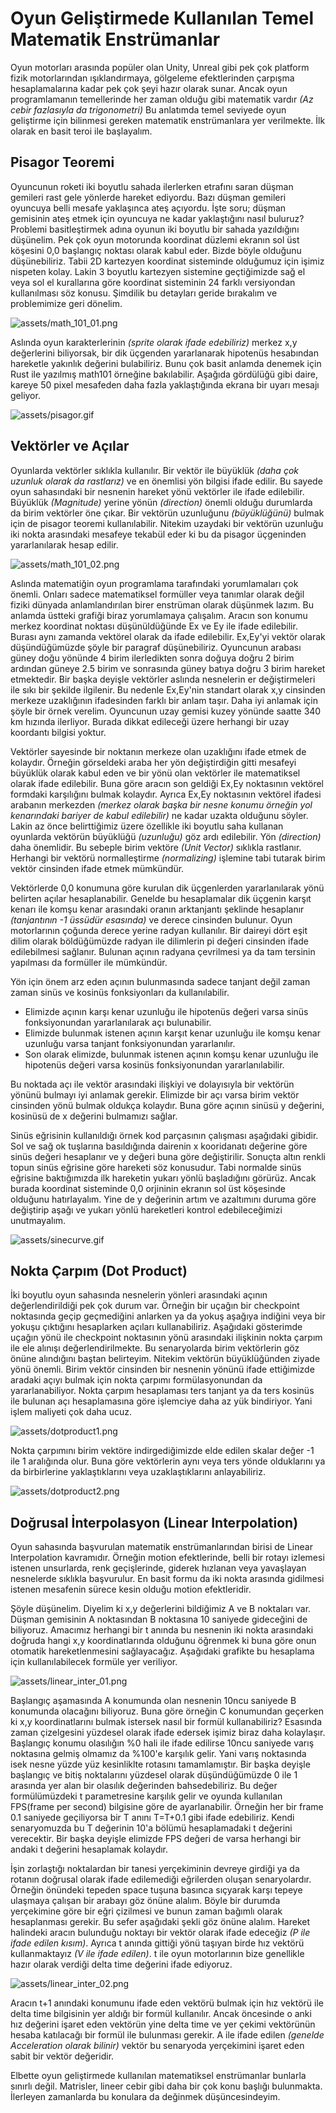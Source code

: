# Oyun Geliştirmede Kullanılan Temel Matematik Enstrümanlar

Oyun motorları arasında popüler olan Unity, Unreal gibi pek çok platform fizik motorlarından ışıklandırmaya, gölgeleme efektlerinden çarpışma hesaplamalarına kadar pek çok şeyi hazır olarak sunar. Ancak oyun programlamanın temellerinde her zaman olduğu gibi matematik vardır _(Az cebir fazlasıyla da trigonometri)_ Bu anlatımda temel seviyede oyun geliştirme için bilinmesi gereken matematik enstrümanlara yer verilmekte. İlk olarak en basit teroi ile başlayalım.

## Pisagor Teoremi

Oyuncunun roketi iki boyutlu sahada ilerlerken etrafını saran düşman gemileri rast gele yönlerde hareket ediyordu. Bazı düşman gemileri oyuncuya belli mesafe yaklaşınca ateş açıyordu. İşte soru; düşman gemisinin ateş etmek için oyuncuya ne kadar yaklaştığını nasıl buluruz? Problemi basitleştirmek adına oyunun iki boyutlu bir sahada yazıldığını düşünelim. Pek çok oyun motorunda koordinat düzlemi ekranın sol üst köşesini 0,0 başlangıç noktası olarak kabul eder. Bizde böyle olduğunu düşünebiliriz. Tabii 2D kartezyen koordinat sisteminde olduğumuz için işimiz nispeten kolay. Lakin 3 boyutlu kartezyen sistemine geçtiğimizde sağ el veya sol el kurallarına göre koordinat sisteminin 24 farklı versiyondan kullanılması söz konusu. Şimdilik bu detayları geride bırakalım ve problemimize geri dönelim.

![assets/math_101_01.png](assets/math_101_01.png)

Aslında oyun karakterlerinin _(sprite olarak ifade edebiliriz)_ merkez x,y değerlerini biliyorsak, bir dik üçgenden yararlanarak hipotenüs hesabından hareketle yakınlık değerini bulabiliriz. Bunu çok basit anlamda denemek için Rust ile yazılmış math101 örneğine bakılabilir. Aşağıda gördülüğü gibi daire, kareye 50 pixel mesafeden daha fazla yaklaştığında ekrana bir uyarı mesajı geliyor.

![assets/pisagor.gif](assets/pisagor.gif)

## Vektörler ve Açılar

Oyunlarda vektörler sıklıkla kullanılır. Bir vektör ile büyüklük _(daha çok uzunluk olarak da rastlarız)_ ve en önemlisi yön bilgisi ifade edilir. Bu sayede oyun sahasındaki bir nesnenin hareket yönü vektörler ile ifade edilebilir. Büyüklük _(Magnitude)_ yerine yönün _(direction)_ önemli olduğu durumlarda da birim vektörler öne çıkar. Bir vektörün uzunluğunu _(büyüklüğünü)_ bulmak için de pisagor teoremi kullanılabilir. Nitekim uzaydaki bir vektörün uzunluğu iki nokta arasındaki mesafeye tekabül eder ki bu da pisagor üçgeninden yararlanılarak hesap edilir.

![assets/math_101_02.png](assets/math_101_02.png)

Aslında matematiğin oyun programlama tarafındaki yorumlamaları çok önemli. Onları sadece matematiksel formüller veya tanımlar olarak değil fiziki dünyada anlamlandırılan birer enstrüman olarak düşünmek lazım. Bu anlamda üstteki grafiği biraz yorumlamaya çalışalım. Aracın son konumu merkez koordinat noktası düşünüldüğünde Ex ve Ey ile ifade edilebilir. Burası aynı zamanda vektörel olarak da ifade edilebilir. Ex,Ey'yi vektör olarak düşündüğümüzde şöyle bir paragraf düşünebiliriz. Oyuncunun arabası güney doğu yönünde 4 birim ilerledikten sonra doğuya doğru 2 birim ardından güneye 2.5 birim ve sonrasında güney batıya doğru 3 birim hareket etmektedir. Bir başka deyişle vektörler aslında nesnelerin er değiştirmeleri ile sıkı bir şekilde ilgilenir. Bu nedenle Ex,Ey'nin standart olarak x,y cinsinden merkeze uzaklığının ifadesinden farklı bir anlam taşır. Daha iyi anlamak için şöyle bir örnek verelim. Oyuncunun uzay gemisi kuzey yönünde saatte 340 km hızında ilerliyor. Burada dikkat edileceği üzere herhangi bir uzay koordantı bilgisi yoktur.

Vektörler sayesinde bir noktanın merkeze olan uzaklığını ifade etmek de kolaydır. Örneğin görseldeki araba her yön değiştirdiğin gitti mesafeyi büyüklük olarak kabul eden ve bir yönü olan vektörler ile matematiksel olarak ifade edilebilir. Buna göre aracın son geldiği Ex,Ey noktasının vektörel formdaki karşılığını bulmak kolaydır. Ayrıca Ex,Ey noktasının vektörel ifadesi arabanın merkezden _(merkez olarak başka bir nesne konumu örneğin yol kenarındaki bariyer de kabul edilebilir)_ ne kadar uzakta olduğunu söyler. Lakin az önce belirttiğimiz üzere özellikle iki boyutlu saha kullanan oyunlarda vektörün büyüklüğü _(uzunluğu)_ göz ardı edilebilir. Yön _(direction)_ daha önemlidir. Bu sebeple birim vektöre _(Unit Vector)_ sıklıkla rastlanır. Herhangi bir vektörü normalleştirme _(normalizing)_ işlemine tabi tutarak birim vektör cinsinden ifade etmek mümkündür.

Vektörlerde 0,0 konumuna göre kurulan dik üçgenlerden yararlanılarak yönü belirten açılar hesaplanabilir. Genelde bu hesaplamalar dik üçgenin karşıt kenarı ile komşu kenar arasındaki oranın arktanjantı şeklinde hesaplanır _(tanjantının -1 üssüdür esasında)_ ve derece cinsinden bulunur. Oyun motorlarının çoğunda derece yerine radyan kullanılır. Bir daireyi dört eşit dilim olarak böldüğümüzde radyan ile dilimlerin pi değeri cinsinden ifade edilebilmesi sağlanır. Bulunan açının radyana çevrilmesi ya da tam tersinin yapılması da formüller ile mümkündür.

Yön için önem arz eden açının bulunmasında sadece tanjant değil zaman zaman sinüs ve kosinüs fonksiyonları da kullanılabilir. 

- Elimizde açının karşı kenar uzunluğu ile hipotenüs değeri varsa sinüs fonksiyonundan yararlanılarak açı bulunabilir.
- Elimizde bulunmak istenen açının karşıt kenar uzunluğu ile komşu kenar uzunluğu varsa tanjant fonksiyonundan yararlanılır.
- Son olarak elimizde, bulunmak istenen açının komşu kenar uzunluğu ile hipotenüs değeri varsa kosinüs fonksiyonundan yararlanılabilir.

Bu noktada açı ile vektör arasındaki ilişkiyi ve dolayısıyla bir vektörün yönünü bulmayı iyi anlamak gerekir. Elimizde bir açı varsa birim vektör cinsinden yönü bulmak oldukça kolaydır. Buna göre açının sinüsü y değerini, kosinüsü de x değerini bulmamızı sağlar.

Sinüs eğrisinin kullanıldığı örnek kod parçasının çalışması aşağıdaki gibidir. Sol ve sağ ok tuşlarına basıldığında dairenin x kooridanatı değerine göre sinüs değeri hesaplanır ve y değeri buna göre değiştirilir. Sonuçta altın renkli topun sinüs eğrisine göre hareketi söz konusudur. Tabi normalde sinüs eğrisine baktığımızda ilk hareketin yukarı yönlü başladığını görürüz. Ancak burada koordinat sisteminde 0,0 orjininin ekranın sol üst köşesinde olduğunu hatırlayalım. Yine de y değerinin artım ve azaltımını duruma göre değiştirip aşağı ve yukarı yönlü hareketleri kontrol edebileceğimizi unutmayalım.

![assets/sinecurve.gif](assets/sinecurve.gif)

## Nokta Çarpım (Dot Product)

İki boyutlu oyun sahasında nesnelerin yönleri arasındaki açının değerlendirildiği pek çok durum var. Örneğin bir uçağın bir checkpoint noktasında geçip geçmediğini anlarken ya da yokuş aşağıya indiğini veya bir yokuşu çıktığını hesaplarken açıları kullanabiliriz. Aşağıdaki gösterimde uçağın yönü ile checkpoint noktasının yönü arasındaki ilişkinin nokta çarpım ile ele alınışı değerlendirilmekte. Bu senaryolarda birim vektörlerin göz önüne alındığını baştan belirteyim. Nitekim vektörün büyüklüğünden ziyade yönü önemli. Birim vektör cinsinden bir nesnenin yönünü ifade ettiğimizde aradaki açıyı bulmak için nokta çarpımı formülasyonundan da yararlanabiliyor. Nokta çarpım hesaplaması ters tanjant ya da ters kosinüs ile bulunan açı hesaplamasına göre işlemciye daha az yük bindiriyor. Yani işlem maliyeti çok daha ucuz. 

![assets/dotproduct1.png](assets/dotproduct1.png)

Nokta çarpımını birim vektöre indirgediğimizde elde edilen skalar değer -1 ile 1 aralığında olur. Buna göre vektörlerin aynı veya ters yönde olduklarını ya da birbirlerine yaklaştıklarını veya uzaklaştıklarını anlayabiliriz.

![assets/dotproduct2.png](assets/dotproduct2.png)

## Doğrusal İnterpolasyon (Linear Interpolation)

Oyun sahasında başvurulan matematik enstrümanlarından birisi de Linear Interpolation kavramıdır. Örneğin motion efektlerinde, belli bir rotayı izlemesi istenen unsurlarda, renk geçişlerinde, giderek hızlanan veya yavaşlayan nesnelerde sıklıkla başvurulur. En basit formu da iki nokta arasında gidilmesi istenen mesafenin sürece kesin olduğu motion efektleridir.

Şöyle düşünelim. Diyelim ki x,y değerlerini bildiğimiz A ve B noktaları var. Düşman gemisinin A noktasından B noktasına 10 saniyede gideceğini de biliyoruz. Amacımız herhangi bir t anında bu nesnenin iki nokta arasındaki doğruda hangi x,y koordinatlarında olduğunu öğrenmek ki buna göre onun otomatik hareketlenmesini sağlayacağız. Aşağıdaki grafikte bu hesaplama için kullanılabilecek formüle yer veriliyor.

![assets/linear_inter_01.png](assets/linear_inter_01.png)

Başlangıç aşamasında A konumunda olan nesnenin 10ncu saniyede B konumunda olacağını biliyoruz. Buna göre örneğin C konumundan geçerken ki x,y koordinatlarını bulmak istersek nasıl bir formül kullanabiliriz? Esasında zaman çizelgesini yüzdesel olarak ifade edersek işimiz biraz daha kolaylaşır. Başlangıç konumu olasılığın %0 hali ile ifade edilirse 10ncu saniyede varış noktasına gelmiş olmamız da %100'e karşılık gelir. Yani varış noktasında isek nesne yüzde yüz kesinliklte rotasını tamamlamıştır. Bir başka deyişle başlangıç ve bitiş noktalarını yüzdesel olarak düşündüğümüzde 0 ile 1 arasında yer alan bir olasılık değerinden bahsedebiliriz. Bu değer formülümüzdeki t parametresine karşılık gelir ve oyunda kullanılan FPS(frame per second) bilgisine göre de ayarlanabilir. Örneğin her bir frame 0.1 saniyede geçiliyorsa bir T anını T=T+0.1 gibi ifade edebiliriz. Kendi senaryomuzda bu T değerinin 10'a bölümü hesaplamadaki t değerini verecektir. Bir başka deyişle elimizde FPS değeri de varsa herhangi bir andaki t değerini hesaplamak kolaydır.

İşin zorlaştığı noktalardan bir tanesi yerçekiminin devreye girdiği ya da rotanın doğrusal olarak ifade edilemediği eğrilerden oluşan senaryolardır. Örneğin önündeki tepeden space tuşuna basınca sıçyarak karşı tepeye ulaşmaya çalışan bir arabayı göz önüne alalım. Böyle bir durumda yerçekimine göre bir eğri çizilmesi ve bunun zaman bağımlı olarak hesaplanması gerekir. Bu sefer aşağıdaki şekli göz önüne alalım. Hareket halindeki aracın bulunduğu noktayı bir vektör olarak ifade edeceğiz _(P ile ifade edilen kısım)_. Ayrıca t anında gittiği yönü taşıyan birde hız vektörü kullanmaktayız _(V ile ifade edilen)_. t ile oyun motorlarının bize genellikle hazır olarak verdiği delta time değerini ifade ediyoruz.

![assets/linear_inter_02.png](assets/linear_inter_02.png)

Aracın t+1 anındaki konumunu ifade eden vektörü bulmak için hız vektörü ile delta time bilgisinin yer aldığı bir formül kullanılır. Ancak öncesinde o anki hız değerini işaret eden vektörün yine delta time ve yer çekimi vektörünün hesaba katılacağı bir formül ile bulunması gerekir. A ile ifade edilen _(genelde Acceleration olarak bilinir)_ vektör bu senaryoda yerçekimini işaret eden sabit bir vektör değeridir.

Elbette oyun geliştirmede kullanılan matematiksel enstrümanlar bunlarla sınırlı değil. Matrisler, lineer cebir gibi daha bir çok konu başlığı bulunmakta. İlerleyen zamanlarda bu konulara da değinmek düşüncesindeyim.
